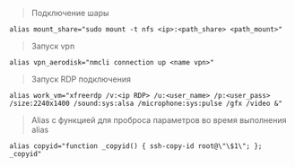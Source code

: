 > Подключение шары
```
alias mount_share="sudo mount -t nfs <ip>:<path_share> <path_mount>"
```

> Запуск vpn
```
alias vpn_aerodisk="nmcli connection up <name vpn>"
```

> Запуск RDP подключения
```
alias work_vm="xfreerdp /v:<ip RDP> /u:<user_name> /p:<user_pass> /size:2240x1400 /sound:sys:alsa /microphone:sys:pulse /gfx /video &"
```

> Alias с функцией для проброса параметров во время выполнения alias
```
alias copyid="function _copyid() { ssh-copy-id root@\"\$1\"; }; _copyid" 
```
